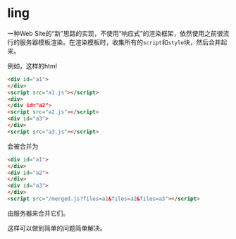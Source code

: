 # ling

一种Web Site的“新”思路的实现，不使用“响应式”的渲染框架，依然使用之前很流行的服务器模板渲染。在渲染模板时，收集所有的`script`和`style`块，然后合并起来。

例如，这样的html
``` html
<div id="a1">
</div>
<script src="a1.js"></script>
<div>
</div id="a2">
<script src="a2.js"></script>
<div id="a3">
</div>
<script src="a3.js"></script>
```
会被合并为
``` html
<div id="a1">
</div>
<div id="a2">
</div>
<div id="a3">
</div>
<script src="/merged.js?files=a1&files=a2&files=a3"></script>
```
由服务器来合并它们。

这样可以做到简单的问题简单解决。

